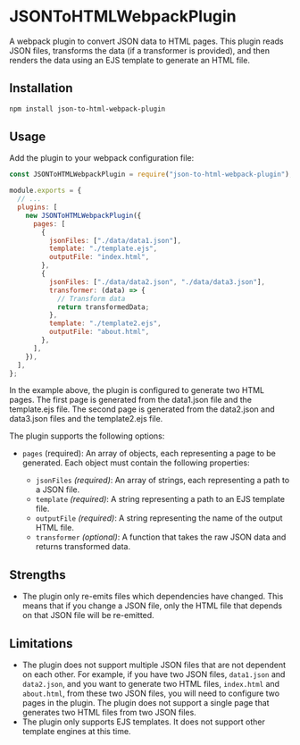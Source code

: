 # JSONToHTMLWebpackPlugin

A webpack plugin to convert JSON data to HTML pages. This plugin reads JSON files, transforms the data (if a transformer is provided), and then renders the data using an EJS template to generate an HTML file.

## Installation

```bash
npm install json-to-html-webpack-plugin
```

## Usage

Add the plugin to your webpack configuration file:

```javascript
const JSONToHTMLWebpackPlugin = require("json-to-html-webpack-plugin");

module.exports = {
  // ...
  plugins: [
    new JSONToHTMLWebpackPlugin({
      pages: [
        {
          jsonFiles: ["./data/data1.json"],
          template: "./template.ejs",
          outputFile: "index.html",
        },
        {
          jsonFiles: ["./data/data2.json", "./data/data3.json"],
          transformer: (data) => {
            // Transform data
            return transformedData;
          },
          template: "./template2.ejs",
          outputFile: "about.html",
        },
      ],
    }),
  ],
};
```

In the example above, the plugin is configured to generate two HTML pages. The first page is generated from the data1.json file and the template.ejs file. The second page is generated from the data2.json and data3.json files and the template2.ejs file.

The plugin supports the following options:

- `pages` (required): An array of objects, each representing a page to be generated. Each object must contain the following properties:

  - `jsonFiles` _(required)_: An array of strings, each representing a path to a JSON file.
  - `template` _(required)_: A string representing a path to an EJS template file.
  - `outputFile` _(required)_: A string representing the name of the output HTML file.
  - `transformer` _(optional)_: A function that takes the raw JSON data and returns transformed data.

## Strengths

- The plugin only re-emits files which dependencies have changed. This means that if you change a JSON file, only the HTML file that depends on that JSON file will be re-emitted.

## Limitations

- The plugin does not support multiple JSON files that are not dependent on each other. For example, if you have two JSON files, `data1.json` and `data2.json`, and you want to generate two HTML files, `index.html` and `about.html`, from these two JSON files, you will need to configure two pages in the plugin. The plugin does not support a single page that generates two HTML files from two JSON files.
- The plugin only supports EJS templates. It does not support other template engines at this time.
